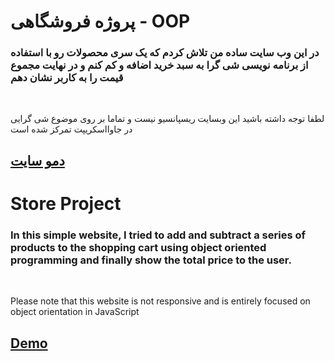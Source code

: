 <h1>پروژه فروشگاهی - OOP</h1>
<h3>در این وب سایت ساده من تلاش کردم که یک سری محصولات رو با استفاده از برنامه نویسی شی گرا به سبد خرید اضافه و کم کنم و در نهایت مجموع قیمت را به کاربر نشان دهم</h3>
<br>
<p>لطفا توجه داشته باشید این وبسایت ریسپانسیو نیست و تماما بر روی موضوع شی گرایی در جاوااسکریپت تمرکز شده است</p>
<h2><a href="https://reza-shirali.github.io/Shopping---OOP/">دمو سایت</a></h2>

<h1>Store Project</h1>
<h3>
  In this simple website, I tried to add and subtract a series of products to the shopping cart using object oriented programming and finally show the total price to the user.
</h3>
<br>
<p>
Please note that this website is not responsive and is entirely focused on object orientation in JavaScript
</p>

<h2><a href="https://reza-shirali.github.io/Shopping---OOP/">Demo</a></h2>
